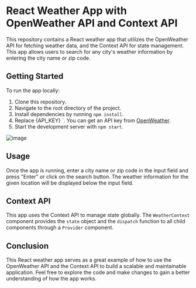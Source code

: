 # React Weather App with OpenWeather API and Context API

This repository contains a React weather app that utilizes the OpenWeather API for fetching weather data, and the Context API for state management. This app allows users to search for any city's weather information by entering the city name or zip code.

## Getting Started

To run the app locally:

1. Clone this repository.
2. Navigate to the root directory of the project.
3. Install dependencies by running `npm install`.
4. Replace {API_KEY} `<your-api-key>. You can get an API key from [OpenWeather](https://openweathermap.org/api).
5. Start the development server with `npm start`.

![image](https://user-images.githubusercontent.com/23610345/185237729-c1d85848-0505-449c-afe3-5f603d7bfec0.png)


## Usage

Once the app is running, enter a city name or zip code in the input field and press "Enter" or click on the search button. The weather information for the given location will be displayed below the input field.

## Context API

This app uses the Context API to manage state globally. The `WeatherContext` component provides the `state` object and the `dispatch` function to all child components through a `Provider` component.

## Conclusion

This React weather app serves as a great example of how to use the OpenWeather API and the Context API to build a scalable and maintainable application. Feel free to explore the code and make changes to gain a better understanding of how the app works.
